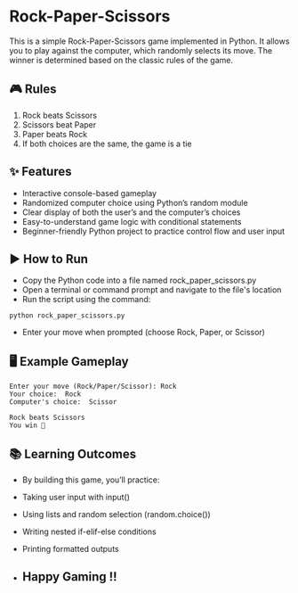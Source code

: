 # Rock-Paper-Scissors

This is a simple Rock-Paper-Scissors game implemented in Python.
It allows you to play against the computer, which randomly selects its move.
The winner is determined based on the classic rules of the game.

## 🎮 Rules
1. Rock beats Scissors
2. Scissors beat Paper
3. Paper beats Rock
4. If both choices are the same, the game is a tie

## ✨ Features
- Interactive console-based gameplay
- Randomized computer choice using Python’s random module
- Clear display of both the user’s and the computer’s choices
- Easy-to-understand game logic with conditional statements
- Beginner-friendly Python project to practice control flow and user input

## ▶️ How to Run
- Copy the Python code into a file named rock_paper_scissors.py
- Open a terminal or command prompt and navigate to the file's location
- Run the script using the command:
```
python rock_paper_scissors.py
```

- Enter your move when prompted (choose Rock, Paper, or Scissor)

## 🖥 Example Gameplay
```
Enter your move (Rock/Paper/Scissor): Rock
Your choice:  Rock
Computer's choice:  Scissor  

Rock beats Scissors  
You win 🎉
```


## 📚 Learning Outcomes
- By building this game, you’ll practice:
- Taking user input with input()
- Using lists and random selection (random.choice())
- Writing nested if-elif-else conditions
- Printing formatted outputs

- ## Happy Gaming !!
